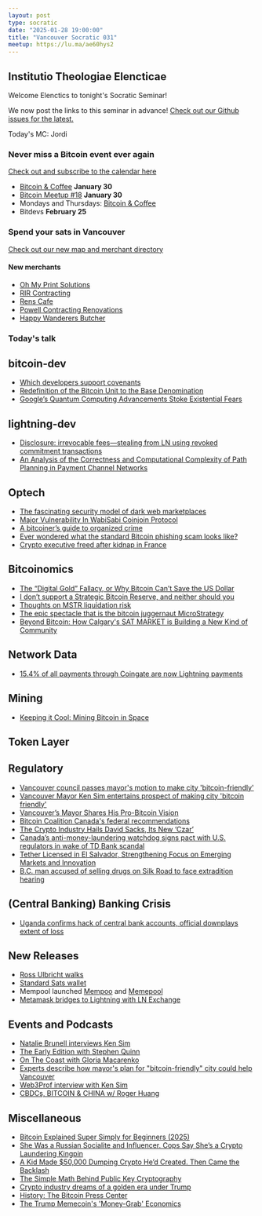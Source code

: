 ```yaml
---
layout: post
type: socratic
date: "2025-01-28 19:00:00"
title: "Vancouver Socratic 031"
meetup: https://lu.ma/ae60hys2
---
```


## Institutio Theologiae Elencticae

Welcome Elenctics to tonight's Socratic Seminar!

We now post the links to this seminar in advance! [Check out our Github issues for the latest.](https://github.com/VancouverBitdevs/VancouverBitdevs.github.io/issues)

Today's MC: Jordi

### Never miss a Bitcoin event ever again

[Check out and subscribe to the calendar here](/calendar)

- [Bitcoin & Coffee](https://www.meetup.com/bitcoinprivilege/events/305545944/) **January 30**
- [Bitcoin Meetup #18](https://www.meetup.com/btc_vancity/events/305342516/) **January 30**
- Mondays and Thursdays: [Bitcoin & Coffee](https://www.meetup.com/bitcoinprivilege/)
- Bitdevs **February 25**

### Spend your sats in Vancouver

[Check out our new map and merchant directory](/map)

#### New merchants

- [Oh My Print Solutions](https://www.ohmyprintsolutions.com/)
- [RIR Contracting](https://rircontracting.com/)
- [Rens Cafe](https://renscafe.com/)
- [Powell Contracting Renovations](https://www.powell-contracting.com/)
- [Happy Wanderers Butcher](https://www.happywandererscattle.com/)

<!-- ### Today's talk -->

### Today's talk



## bitcoin-dev

- [Which developers support covenants](https://en.bitcoin.it/wiki/Covenants_support)
- [Redefinition of the Bitcoin Unit to the Base Denomination](https://x.com/bitcoinerrorlog/status/1867597672363806995)
- [Google’s Quantum Computing Advancements Stoke Existential Fears](https://viewemail.nydig.com/quantum-leap)

## lightning-dev

- [Disclosure: irrevocable fees—stealing from LN using revoked commitment transactions](https://delvingbitcoin.org/t/disclosure-irrevocable-fees-stealing-from-ln-using-revoked-commitment-transactions/1314)
- [An Analysis of the Correctness and Computational Complexity of Path Planning in Payment Channel Networks](https://arxiv.org/abs/2501.11419)

## Optech

- [The fascinating security model of dark web marketplaces](https://boehs.org/node/dark-web-security)
- [Major Vulnerability In WabiSabi Coinjoin Protocol](https://www.therage.co/vulnerability-wabisabi-coinjoin/)
- [A bitcoiner’s guide to organized crime](https://blog.casa.io/bitcoiners-guide-to-organized-crime/)
- [Ever wondered what the standard Bitcoin phishing scam looks like?](https://stacker.news/items/813599)
- [Crypto executive freed after kidnap in France](https://www.ft.com/content/09ff42ca-925d-49f3-8abc-24581b0b85f9)

## Bitcoinomics

- [The “Digital Gold” Fallacy, or Why Bitcoin Can’t Save the US Dollar](https://www.cato.org/blog/digital-gold-fallacy-or-why-bitcoin-cant-save-us-dollar-1)
- [I don’t support a Strategic Bitcoin Reserve, and neither should you](https://bitcoinmagazine.com/politics/i-dont-support-a-strategic-bitcoin-reserve-and-neither-should-you)
- [Thoughts on MSTR liquidation risk](https://x.com/woonomic/status/1861810991614545980)
- [The epic spectacle that is the bitcoin juggernaut MicroStrategy](https://www.ft.com/content/45d7c547-f686-4162-bfc3-56d609003bbb)
- [Beyond Bitcoin: How Calgary's SAT MARKET is Building a New Kind of Community](https://stacker.news/items/813521)

## Network Data

- [15.4% of all payments through Coingate are now Lightning payments](https://x.com/coingatecom/status/1879135259914043731)

## Mining

- [Keeping it Cool: Mining Bitcoin in Space](https://petertodd.org/2024/keeping-it-cool-mining-bitcoin-in-space)

## Token Layer



## Regulatory

- [Vancouver council passes mayor's motion to make city 'bitcoin-friendly'](https://www.cbc.ca/news/canada/british-columbia/vancouver-mayor-ken-sim-bitcoin-reserve-1.7408208)
- [Vancouver Mayor Ken Sim entertains prospect of making city 'bitcoin friendly'](https://vancouversun.com/news/local-news/mayor-ken-sim-vancouve-bitcoin-friendly)
- [Vancouver’s Mayor Shares His Pro-Bitcoin Vision](https://bitcoinmagazine.com/politics/vancouvers-mayor-shares-his-pro-bitcoin-vision-)
- [Bitcoin Coalition Canada's federal recommendations](https://bitcoincoalition.ca/2025-01-15-news-release)
- [The Crypto Industry Hails David Sacks, Its New ‘Czar’](https://www.wired.com/story/crypto-industry-hails-david-sacks-czar/)
- [Canada’s anti-money-laundering watchdog signs pact with U.S. regulators in wake of TD Bank scandal](https://www.theglobeandmail.com/business/article-canadas-anti-money-laundering-watchdog-signs-pact-with-us-regulators/)
- [Tether Licensed in El Salvador, Strengthening Focus on Emerging Markets and Innovation](https://tether.io/news/tether-licensed-in-el-salvador-strengthening-focus-on-emerging-markets-and-innovation/)
- [B.C. man accused of selling drugs on Silk Road to face extradition hearing](https://vancouversun.com/news/bc-man-accused-of-selling-drugs-on-silk-road-to-face-extradition-hearing)

## (Central Banking) Banking Crisis

- [Uganda confirms hack of central bank accounts, official downplays extent of loss](https://www.reuters.com/world/africa/hackers-steal-17-mln-uganda-central-bank-state-paper-2024-11-28/)

## New Releases

- [Ross Ulbricht walks](https://x.com/Free_Ross/status/1881925029497377104)
- [Standard Sats wallet](https://standardsats.github.io/)
- Mempool launched [Mempoo](https://mempoo.space/) and [Memepool](https://memepool.space/)
- [Metamask bridges to Lightning with LN Exchange](https://x.com/lnexchange/status/18824447201794174160)

## Events and Podcasts

- [Natalie Brunell interviews Ken Sim](https://x.com/natbrunell/status/1864341224108257620)
- [The Early Edition with Stephen Quinn](https://www.cbc.ca/listen/live-radio/1-91-the-early-edition/clip/16115109-motion-vancouver-bitcoin-friendly-council-today)
- [On The Coast with Gloria Macarenko](https://www.cbc.ca/listen/live-radio/1-46-on-the-coast/clip/16114966-looking-benefits-vancouver-becoming-bitcoin-friendly-place)
- [Experts describe how mayor's plan for "bitcoin-friendly" city could help Vancouver](https://www.youtube.com/watch?v=S-xQ31DfCrc)
- [Web3Prof interview with Ken Sim](https://x.com/JarrettVaughan/status/1869792618537996685)
- [CBDCs, BITCOIN & CHINA w/ Roger Huang](https://www.youtube.com/watch?v=L3LOeyn_PKI)

## Miscellaneous

- [Bitcoin Explained Super Simply for Beginners (2025)](https://www.youtube.com/watch?v=zxhG_DMS3b4)
- [She Was a Russian Socialite and Influencer. Cops Say She’s a Crypto Laundering Kingpin](https://www.wired.com/story/operation-destabilise-money-laundering/)
- [A Kid Made $50,000 Dumping Crypto He’d Created. Then Came the Backlash](https://www.wired.com/story/memecoin-kid-backlash/)
- [The Simple Math Behind Public Key Cryptography](https://www.wired.com/story/how-public-key-cryptography-really-works-using-only-simple-math/)
- [Crypto industry dreams of a golden era under Trump](https://www.ft.com/content/af23fffc-e560-42eb-84a0-f25ca8d693c0)
- [History: The Bitcoin Press Center](https://blog.bitmex.com/the-bitcoin-press-center/)
- [The Trump Memecoin's 'Money-Grab' Economics](https://www.wired.com/story/the-trump-memecoins-money-grab-economics/)
